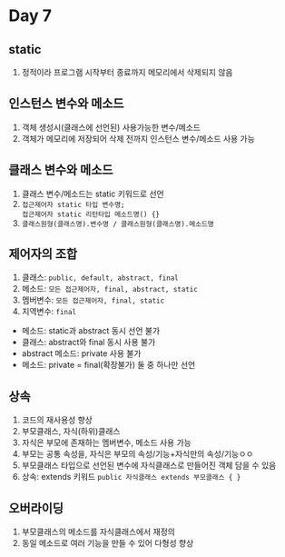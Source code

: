 # Day 7
## static
1. 정적이라 프로그램 시작부터 종료까지 메모리에서 삭제되지 않음

## 인스턴스 변수와 메소드
1. 객체 생성시(클래스에 선언된) 사용가능한 변수/메소드
2. 객체가 메모리에 저장되어 삭제 전까지 인스턴스 변수/메소드 사용 가능

## 클래스 변수와 메소드
1. 클래스 변수/메소드는 static 키워드로 선언
2. `접근제어자 static 타입 변수명;` </br>
   `접근제어자 static 리턴타입 메소드명() {}` </br>
3. `클래스원형(클래스명).변수명 / 클래스원형(클래스명).메소드명` </br>

## 제어자의 조합
1. 클래스: `public, default, abstract, final` </br>
2. 메소드: `모든 접근제어자, final, abstract, static` </br>
3. 멤버변수: `모든 접근제어자, final, static` </br>
4. 지역변수: `final` </br>
- 메소드: static과 abstract 동시 선언 불가
- 클래스: abstract와 final 동시 사용 불가
- abstract 메소드: private 사용 불가
- 메소드: private = final(확장불가) 둘 중 하나만 선언

## 상속
1. 코드의 재사용성 향상
2. 부모클래스, 자식(하위)클래스
3. 자식은 부모에 존재하는 멤버변수, 메소드 사용 가능
4. 부모는 공통 속성을, 자식은 부모의 속성/기능+자식만의 속성/기능ㅇㅇ
5. 부모클래스 타입으로 선언된 변수에 자식클래스로 만들어진 객체 담을 수 있음
6. 상속: extends 키워드 `public 자식클래스 extends 부모클래스 { }` </br>

## 오버라이딩
1. 부모클래스의 메소드를 자식클래스에서 재정의
2. 동일 메소드로 여러 기능을 만들 수 있어 다형성 향상
